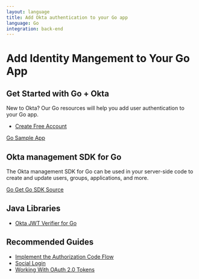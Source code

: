```yaml
---
layout: language
title: Add Okta authentication to your Go app
language: Go
integration: back-end
---
```


# <i class='icon-48 docsPage code-go'></i> Add Identity Mangement to Your Go App

## Get Started with Go + Okta

New to Okta? Our Go resources will help you add user authentication to your Go app.

<ul class='language-ctas'>
	<li>
		<a href='https://developer.okta.com/signup/' class='code-button highlighted' data-proofer-ignore>
			<span>Create Free Account</span>
		</a>
	</li>
</ul>

<a href='https://github.com/okta/samples-golang'>
	<span class='fa fa-github'></span> <span>Go Sample App</span>
</a>

## Okta management SDK for Go

The Okta management SDK for Go can be used in your server-side code to create and update users, groups, applications, and more.


<a href='https://github.com/okta/okta-sdk-golang' class="language-reference">
	<span class='icon download-16'></span> 
	<span>Go Get</span>
</a>

<a href='https://github.com/okta/okta-sdk-golang'>
	<span class='fa fa-github'></span> <span>Go SDK Source</span>
</a>

## Java Libraries

<ul class="language-libraries">
	<li>
		<a href="https://github.com/okta/okta-jwt-verifier-golang">
			<span class='fa fa-github'></span> <span>Okta JWT Verifier for Go</span>
		</a>
	</li>
</ul>

## Recommended Guides

<ul class="language-list">
	<li><a href="https://developer.okta.com/authentication-guide/implementing-authentication/auth-code">Implement the Authorization Code Flow</a></li>
	<li><a href="https://developer.okta.com/authentication-guide/social-login/">Social Login</a></li>
	<li><a href="https://developer.okta.com/authentication-guide/tokens/">Working With OAuth 2.0 Tokens</a></li>
</ul>






